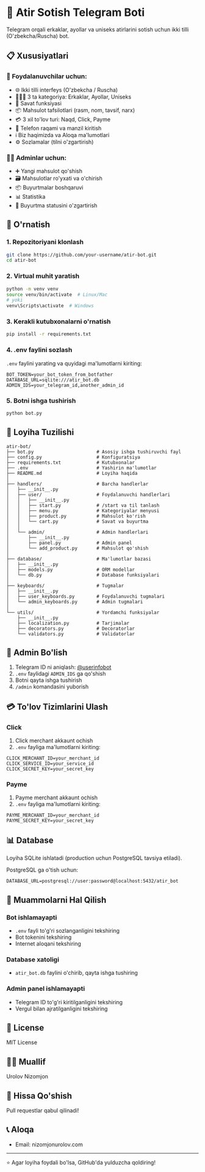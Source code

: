 # 🌸 Atir Sotish Telegram Boti

Telegram orqali erkaklar, ayollar va uniseks atirlarini sotish uchun ikki tilli (O'zbekcha/Ruscha) bot.

## 📋 Xususiyatlari

### 👥 Foydalanuvchilar uchun:
- 🌐 Ikki tilli interfeys (O'zbekcha / Ruscha)
- 👨👩👥 3 ta kategoriya: Erkaklar, Ayollar, Uniseks
- 🛒 Savat funksiyasi
- 📦 Mahsulot tafsilotlari (rasm, nom, tavsif, narx)
- 💳 3 xil to'lov turi: Naqd, Click, Payme
- 📱 Telefon raqami va manzil kiritish
- ℹ️ Biz haqimizda va Aloqa ma'lumotlari
- ⚙️ Sozlamalar (tilni o'zgartirish)

### 👨‍💼 Adminlar uchun:
- ➕ Yangi mahsulot qo'shish
- 🗃️ Mahsulotlar ro'yxati va o'chirish
- 📦 Buyurtmalar boshqaruvi
- 📊 Statistika
- 🔄 Buyurtma statusini o'zgartirish

## 🚀 O'rnatish

### 1. Repozitoriyani klonlash
```bash
git clone https://github.com/your-username/atir-bot.git
cd atir-bot
```

### 2. Virtual muhit yaratish
```bash
python -m venv venv
source venv/bin/activate  # Linux/Mac
# yoki
venv\Scripts\activate  # Windows
```

### 3. Kerakli kutubxonalarni o'rnatish
```bash
pip install -r requirements.txt
```

### 4. .env faylini sozlash
`.env` faylini yarating va quyidagi ma'lumotlarni kiriting:

```env
BOT_TOKEN=your_bot_token_from_botfather
DATABASE_URL=sqlite:///atir_bot.db
ADMIN_IDS=your_telegram_id,another_admin_id
```

### 5. Botni ishga tushirish
```bash
python bot.py
```

## 📁 Loyiha Tuzilishi

```
atir-bot/
├── bot.py                       # Asosiy ishga tushiruvchi fayl
├── config.py                    # Konfiguratsiya
├── requirements.txt             # Kutubxonalar
├── .env                         # Yashirin ma'lumotlar
├── README.md                    # Loyiha haqida
│
├── handlers/                    # Barcha handlerlar
│   ├── __init__.py
│   ├── user/                    # Foydalanuvchi handlerlari
│   │   ├── __init__.py
│   │   ├── start.py             # /start va til tanlash
│   │   ├── menu.py              # Kategoriyalar menyusi
│   │   ├── product.py           # Mahsulot ko'rish
│   │   └── cart.py              # Savat va buyurtma
│   │
│   └── admin/                   # Admin handlerlari
│       ├── __init__.py
│       ├── panel.py             # Admin panel
│       └── add_product.py       # Mahsulot qo'shish
│
├── database/                    # Ma'lumotlar bazasi
│   ├── __init__.py
│   ├── models.py                # ORM modellar
│   └── db.py                    # Database funksiyalari
│
├── keyboards/                   # Tugmalar
│   ├── __init__.py
│   ├── user_keyboards.py        # Foydalanuvchi tugmalari
│   └── admin_keyboards.py       # Admin tugmalari
│
└── utils/                       # Yordamchi funksiyalar
    ├── __init__.py
    ├── localization.py          # Tarjimalar
    ├── decorators.py            # Decoratorlar
    └── validators.py            # Validatorlar
```

## 🔧 Admin Bo'lish

1. Telegram ID ni aniqlash: [@userinfobot](https://t.me/userinfobot)
2. `.env` faylidagi `ADMIN_IDS` ga qo'shish
3. Botni qayta ishga tushirish
4. `/admin` komandasini yuborish

## 💳 To'lov Tizimlarini Ulash

### Click
1. Click merchant akkaunt ochish
2. `.env` fayliga ma'lumotlarni kiriting:
```env
CLICK_MERCHANT_ID=your_merchant_id
CLICK_SERVICE_ID=your_service_id
CLICK_SECRET_KEY=your_secret_key
```

### Payme
1. Payme merchant akkaunt ochish
2. `.env` fayliga ma'lumotlarni kiriting:
```env
PAYME_MERCHANT_ID=your_merchant_id
PAYME_SECRET_KEY=your_secret_key
```

## 📊 Database

Loyiha SQLite ishlatadi (production uchun PostgreSQL tavsiya etiladi).

PostgreSQL ga o'tish uchun:
```env
DATABASE_URL=postgresql://user:password@localhost:5432/atir_bot
```

## 🐛 Muammolarni Hal Qilish

### Bot ishlamayapti
- `.env` fayli to'g'ri sozlanganligini tekshiring
- Bot tokenini tekshiring
- Internet aloqani tekshiring

### Database xatoligi
- `atir_bot.db` faylini o'chirib, qayta ishga tushiring

### Admin panel ishlamayapti
- Telegram ID to'g'ri kiritilganligini tekshiring
- Vergul bilan ajratilganligini tekshiring

## 📝 License

MIT License

## 👨‍💻 Muallif

Urolov Nizomjon

## 🤝 Hissa Qo'shish

Pull requestlar qabul qilinadi!

## 📞 Aloqa

- Email: nizomjonurolov.com

---

⭐️ Agar loyiha foydali bo'lsa, GitHub'da yulduzcha qoldiring!